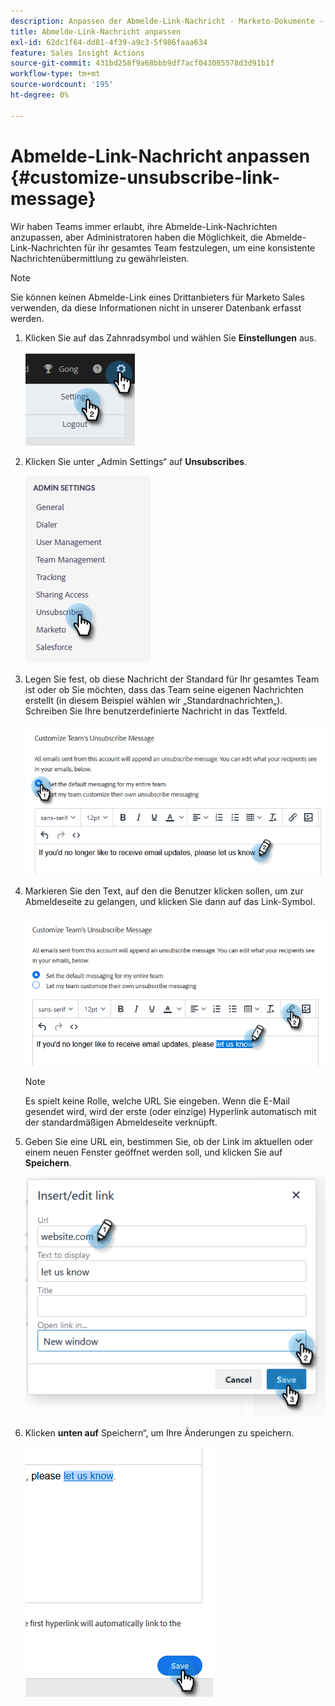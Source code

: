 ```yaml
---
description: Anpassen der Abmelde-Link-Nachricht - Marketo-Dokumente - Produktdokumentation
title: Abmelde-Link-Nachricht anpassen
exl-id: 62dc1f64-dd81-4f39-a9c3-5f986faaa634
feature: Sales Insight Actions
source-git-commit: 431bd258f9a68bbb9df7acf043085578d3d91b1f
workflow-type: tm+mt
source-wordcount: '195'
ht-degree: 0%

---
```


# Abmelde-Link-Nachricht anpassen {#customize-unsubscribe-link-message}

Wir haben Teams immer erlaubt, ihre Abmelde-Link-Nachrichten anzupassen, aber Administratoren haben die Möglichkeit, die Abmelde-Link-Nachrichten für ihr gesamtes Team festzulegen, um eine konsistente Nachrichtenübermittlung zu gewährleisten.

>[!NOTE]
>
>Sie können keinen Abmelde-Link eines Drittanbieters für Marketo Sales verwenden, da diese Informationen nicht in unserer Datenbank erfasst werden.

1. Klicken Sie auf das Zahnradsymbol und wählen Sie **Einstellungen** aus.

   ![](assets/customize-unsubscribe-link-message-1.png)

1. Klicken Sie unter „Admin Settings“ auf **Unsubscribes**.

   ![](assets/customize-unsubscribe-link-message-2.png)

1. Legen Sie fest, ob diese Nachricht der Standard für Ihr gesamtes Team ist oder ob Sie möchten, dass das Team seine eigenen Nachrichten erstellt (in diesem Beispiel wählen wir „Standardnachrichten„). Schreiben Sie Ihre benutzerdefinierte Nachricht in das Textfeld.

   ![](assets/customize-unsubscribe-link-message-3.png)

1. Markieren Sie den Text, auf den die Benutzer klicken sollen, um zur Abmeldeseite zu gelangen, und klicken Sie dann auf das Link-Symbol.

   ![](assets/customize-unsubscribe-link-message-4.png)

   >[!NOTE]
   >
   >Es spielt keine Rolle, welche URL Sie eingeben. Wenn die E-Mail gesendet wird, wird der erste (oder einzige) Hyperlink automatisch mit der standardmäßigen Abmeldeseite verknüpft.

1. Geben Sie eine URL ein, bestimmen Sie, ob der Link im aktuellen oder einem neuen Fenster geöffnet werden soll, und klicken Sie auf **Speichern**.

   ![](assets/customize-unsubscribe-link-message-5.png)

1. Klicken **unten auf** Speichern“, um Ihre Änderungen zu speichern.

   ![](assets/customize-unsubscribe-link-message-6.png)
